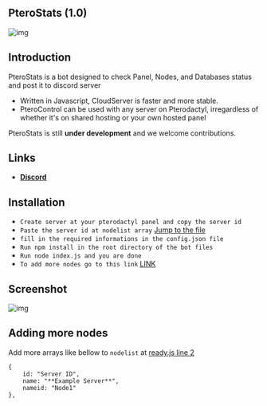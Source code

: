 ## PteroStats (1.0)

![img](https://media.discordapp.net/attachments/796259732683227157/861126504246411264/20210704_130856.jpg)

## Introduction

PteroStats is a bot designed to check Panel, Nodes, and Databases status and post it to discord server

* Written in Javascript, CloudServer is faster and more stable.
* PteroControl can be used with any server on Pterodactyl, irregardless of whether it's on shared hosting or your own hosted panel

PteroStats is still **under development** and we welcome contributions. 

Links
--------------------

* __[Discord](https://discord.gg/9Z7zpdwATZ)__

Installation
--------------------

- `Create server at your pterodactyl panel and copy the server id`
- `Paste the server id at nodelist array` [Jump to the file](https://github.com/HirziDevs/PteroStats/blob/main/events/ready.js)
- `fill in the required informations in the config.json file`
- `Run npm install in the root directory of the bot files`
- `Run node index.js and you are done`
- `To add more nodes go to this link` [LINK](https://github.com/HirziDevs/PteroStats#adding-more-nodes-and-databases)

Screenshot
--------------------

![img](https://media.discordapp.net/attachments/861112767174803466/861194338687385610/IMG_20210704_173809.jpg)

Adding more nodes
--------------------

Add more arrays like bellow to `nodelist` at [ready.js line 2](https://github.com/HirziDevs/PteroStats/blob/main/events/ready.js)
```
{
    id: "Server ID",
    name: "**Example Server**",
    nameid: "Node1"
},
```
